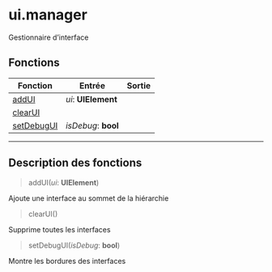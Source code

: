 # ui.manager

Gestionnaire d’interface
## Fonctions
|Fonction|Entrée|Sortie|
|-|-|-|
|[addUI](#func_0)|*ui*: **UIElement**||
|[clearUI](#func_1)|||
|[setDebugUI](#func_2)|*isDebug*: **bool**||


***
## Description des fonctions

<a id="func_0"></a>
> addUI(*ui*: **UIElement**)

Ajoute une interface au sommet de la hiérarchie

<a id="func_1"></a>
> clearUI()

Supprime toutes les interfaces

<a id="func_2"></a>
> setDebugUI(*isDebug*: **bool**)

Montre les bordures des interfaces

